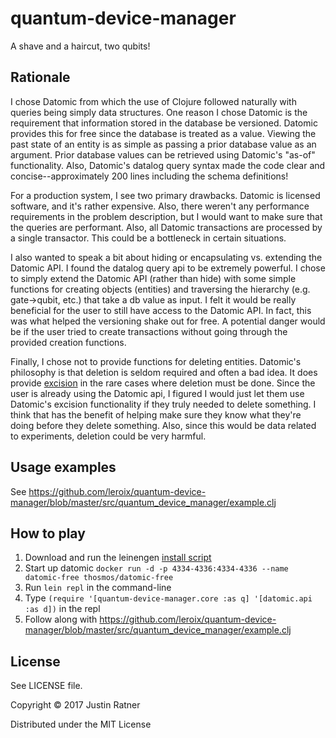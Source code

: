 # quantum-device-manager
A shave and a haircut, two qubits!

## Rationale
I chose Datomic from which the use of Clojure followed naturally with queries being simply data structures. One reason I chose Datomic is the requirement that information stored in the database be versioned. Datomic provides this for free since the database is treated as a value. Viewing the past state of an entity is as simple as passing a prior database value as an argument. Prior database values can be retrieved using Datomic's "as-of" functionality. Also, Datomic's datalog query syntax made the code clear and concise--approximately 200 lines including the schema definitions!

For a production system, I see two primary drawbacks. Datomic is licensed software, and it's rather expensive. Also, there weren't any performance requirements in the problem description, but I would want to make sure that the queries are performant. Also, all Datomic transactions are processed by a single transactor. This could be a bottleneck in certain situations.

I also wanted to speak a bit about hiding or encapsulating vs. extending the Datomic API. I found the datalog query api to be extremely powerful. I chose to simply extend the Datomic API (rather than hide) with some simple functions for creating objects (entities) and traversing the hierarchy (e.g. gate->qubit, etc.) that take a db value as input. I felt it would be really beneficial for the user to still have access to the Datomic API. In fact, this was what helped the versioning shake out for free. A potential danger would be if the user tried to create transactions without going through the provided creation functions.

Finally, I chose not to provide functions for deleting entities. Datomic's philosophy is that deletion is seldom required and often a bad idea. It does provide [excision](http://docs.datomic.com/excision.html) in the rare cases where deletion must be done. Since the user is already using the Datomic api, I figured I would just let them use Datomic's excision functionality if they truly needed to delete something. I think that has the benefit of helping make sure they know what they're doing before they delete something. Also, since this would be data related to experiments, deletion could be very harmful.

## Usage examples
See https://github.com/leroix/quantum-device-manager/blob/master/src/quantum_device_manager/example.clj

## How to play
1. Download and run the leinengen [install script](https://leiningen.org/#install)
2. Start up datomic `docker run -d -p 4334-4336:4334-4336 --name datomic-free thosmos/datomic-free`
3. Run `lein repl` in the command-line
4. Type `(require '[quantum-device-manager.core :as q] '[datomic.api :as d])` in the repl
5. Follow along with https://github.com/leroix/quantum-device-manager/blob/master/src/quantum_device_manager/example.clj

## License
See LICENSE file.

Copyright © 2017 Justin Ratner

Distributed under the MIT License
